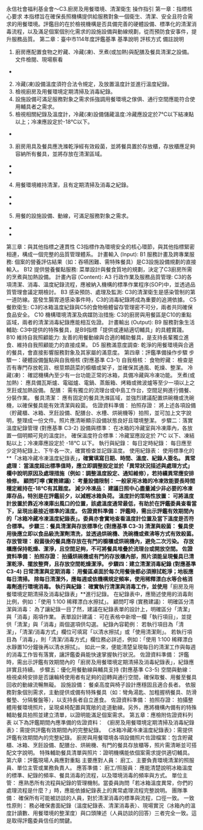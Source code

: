 永信社會福利基金會～C3.廚房及用餐環境、清潔衛生 操作指引
第一章：指標核心要求
本指標旨在確保長照機構提供給服務對象一個衛生、清潔、安全且符合需求的用餐環境。評鑑目的在於檢視機構是否具備完善的硬體設備、標準化的清潔消毒流程，以及滿足個案個別化需求的設施設備與動線規劃，從而預防食安事件，提升服務品質。
第二章：臺中市114年度評鑑基準
基準說明
評核方式
備註說明
1. 廚房應配置食物之貯藏、冷藏(凍)、烹煮(或加熱)與配膳及餐具清潔之設備。
文件檢閱、現場察看
-
2. 冷藏(凍)設備溫度須符合法令規定，及放置溫度計並進行溫度紀錄。
1. 檢視廚房及用餐環境定期清掃及消毒紀錄。
2. 設施設備可滿足服務對象之需求係強調用餐環境之傢俱、通行空間應能符合使用輔具者之需求。
3. 檢視相關紀錄及溫度計，冷藏(凍)設備儲藏溫度:冷藏應設定於7℃以下結凍點以上；冷凍應設定於-18℃以下。
-
3. 廚房用具及餐具應洗滌乾淨經有效殺菌，並將餐具置於存放櫃，存放櫃應足夠容納所有餐具，並將存放在清潔區域。
-
-
4. 用餐環境維持清潔，且有定期清掃及消毒之紀錄。
-
-
5. 用餐的設施設備、動線，可滿足服務對象之需求。
-
-
第三章：與其他指標之連貫性
C3指標作為環境安全的核心環節，與其他指標緊密相連，構成一個完整的品質管理體系。
計畫輸入 (Input):
B1 服務計畫及跨專業服務: 個案的營養評估結果（如：吞嚥困難、需特殊餐具）是C3設施設備規劃的直接輸入。
B12 提供營養餐點服務: 菜單設計與餐食質地的規劃，決定了C3廚房所需的烹煮與加熱設備。
計畫內容 (Content):
A3 行政作業及服務品質管理: C3的各項清潔、消毒、溫度紀錄流程，應被納入機構的標準作業程序(SOP)中，並透過品質管理會議定期檢討。
B3 感染預防、處理及監測: C3的清潔衛生是感染管制的第一道防線。當發生腸胃道感染事件時，C3的消毒紀錄將成為重要的追溯依據。
C5 餐飲衛生: C3的冰箱溫度紀錄與C5的食物檢體留存管理密不可分，兩者共同確保食品安全。
C10 機構環境清潔及病媒防治措施: C3的廚房與用餐區是C10的重點區域，兩者的清潔消毒紀錄應能相互佐證。
計畫輸出 (Output):
B9 服務對象生活輔助: C3中提供的特殊餐具，是B9指標「提供或連結適切輔具」的具體實踐。
B10 維持自我照顧能力: 友善的用餐動線與合適的輔助餐具，是支持長輩獨立進食、維持自我照顧能力的直接成果。
D5 服務滿意度調查: 乾淨的用餐環境與合適的餐具，會直接影響服務對象及其家屬的滿意度。
第四章：評鑑準備操作步驟
步驟一：硬體設備盤點與自我檢核 (對應基準 C3-1)
自我檢核：
食物貯藏： 檢查是否有專門存放乾貨、根莖類蔬菜的櫥櫃或架子，並確保其通風、乾燥、整潔。
冷藏(凍)： 確認機構內至少有一台功能正常的冰箱，具備冷藏與冷凍功能。
烹煮(或加熱)： 應具備瓦斯爐、電磁爐、電鍋、蒸飯箱、烤箱或微波爐等至少一項以上之烹飪或加熱設備。
配膳： 需有獨立的流理台或中島工作台，空間足夠進行備餐、分裝作業。
餐具清潔： 應有固定的餐具洗滌區域，並強烈建議配置烘碗機或洗碗機，以確保餐具能有效清潔與殺菌。
佐證資料準備：
拍照存證： 將上述各項設備（貯藏櫃、冰箱、烹飪設備、配膳台、水槽、烘碗機等）拍照，並可加上文字說明，整理成一份文件。照片應清晰顯示設備狀態良好且環境整潔。
步驟二：落實溫度紀錄管理 (對應基準 C3-2)
設備與標準：
在冰箱的冷藏室與冷凍庫內，各放置一個明顯可見的溫度計。
確保溫度符合標準：冷藏室應設定於 7℃ 以下、凍結點以上；冷凍庫應設定於 -18℃ 以下。
執行與紀錄：
每日定時紀錄： 每日應至少定時紀錄上、下午各一次，確實檢查並記錄溫度。
使用紀錄表： 使用標準化的**「冰箱冷藏冷凍溫度紀錄表」**，確實填寫日期、時間、溫度、紀錄人簽名。
異常處理： 當溫度超出標準值時，應立即調整設定並於「異常狀況描述與處理方式」欄中說明原因及處理措施（例如：調整溫度設定、通知維修），若持續異常應安排檢修。
顧問叮嚀 (實務建議)：
考量設備限制： 一般家用冰箱的冷凍效能要長時間穩定維持在-18℃有其難度。
減少冷凍品： 建議日照中心盡量減少非必要的冷凍庫存品，特別是在評鑑前夕，以減輕冰箱負荷。
溫度計的策略性放置： 可將溫度計放置於靠近冷凍庫出風口的位置，該處溫度通常最低，有助於在評鑑委員查看當下，呈現出最接近標準的溫度。
佐證資料準備：
評鑑時，需出示評鑑有效期間內的「冰箱冷藏冷凍溫度紀錄表」。委員亦會實地查看溫度計位置及當下溫度是否符合標準。
步驟三：餐具清潔與存放標準化 (對應基準 C3-3)
清潔與殺菌： 餐具使用後應立即以食品級洗潔劑清洗，並透過烘碗機、洗碗機或煮沸等方式有效殺菌。
存放管理：
殺菌後的餐具應存放在有門的櫥櫃或烘碗機內，避免二次污染。
存放櫃應保持乾燥、潔淨，且空間足夠，不可將餐具堆疊於流理台或開放空間。
佐證資料準備：
拍照存證： 拍攝烘碗機或有門的存放櫃內部，照片須能呈現餐具已清潔乾淨、擺放整齊，且存放空間乾燥潔淨。
步驟四：建立清潔消毒紀錄 (對應基準 C3-4)
日常清潔與定期消毒：
用餐區桌面於每次用餐後都必須擦拭乾淨；地板應每日清掃。
除每日清潔外，應每週或依機構規定頻率，使用稀釋漂白水等合格消毒劑進行環境消毒。
執行與紀錄：
確實執行清潔與消毒工作，並使用**「廚房及用餐環境定期清掃及消毒紀錄表」**進行記錄。
在紀錄表中，應簡述使用的消毒劑比例，例如：「使用 1:100 稀釋漂白水擦拭」。
顧問叮嚀 (實務建議)：
明確區分清潔與消毒： 為了讓紀錄一目了然，建議在紀錄表單的設計上，明確區分「清潔」與「消毒」兩項作業。
表單設計建議： 可在表格中新增一欄「執行項目」，並提供「清潔」與「消毒」兩個選項供勾選。
紀錄內容範例：
若執行項目為「清潔」，「清潔/消毒方式」欄位可填寫「以清水擦拭」或「使用清潔劑」。
若執行項目為「消毒」，則「清潔/消毒方式」欄位務必詳述，例如：「使用 1:100 稀釋漂白水靜置10分鐘後再以清水擦拭」。
如此一來，便能清楚呈現每日的清潔工作與每週的消毒工作皆有落實，讓評鑑委員能快速掌握執行狀況。
佐證資料準備：
評鑑時，需出示評鑑有效期間內的「廚房及用餐環境定期清掃及消毒紀錄表」，紀錄應詳實且持續。
步驟五：優化用餐動線與輔具支持 (對應基準 C3-5)
空間與動線： 檢視桌椅安排是否讓輪椅使用者有足夠的迴轉與通行空間，確保取餐、用餐至餐具回收的動線流暢無礙。
設施設備：
餐桌高度與椅子設計應穩固且適合長者。
依服務對象個別需求，主動提供或備有特殊餐具（如：彎角湯匙、加粗握柄餐具、防滑餐墊、分隔餐盤等），以支持長者自立進食。
佐證資料準備：
拍照存證： 拍攝整體用餐環境照片，呈現桌椅配置與寬敞的走道動線。另外，應將機構內備有的特殊輔助餐具拍照並建立清單，以證明能滿足個案需求。
第五章：應檢附佐證資料列表
以下為評鑑期間內應準備的佐證資料：
《廚房及用餐環境定期清掃及消毒紀錄表》：需提供評鑑有效期間內的完整紀錄。
《冰箱冷藏冷凍溫度紀錄表》：需提供評鑑有效期間內的完整紀錄。
廚房與用餐環境各項設備照片佐證檔案：包含貯藏櫃、冰箱、烹飪設備、配膳台、烘碗機、有門的餐具存放櫃等，照片需清晰並可搭配文字說明。
特殊輔助餐具清單與照片：證明機構能依個案需求提供適切輔具。
第六章：評鑑現場人員應對重點
主要應對人員： 廚工、主要負責環境清潔的照服員、單位主管或業務負責人。
應答準備：
廚工/照服員： 應能清楚說明冰箱溫度的標準、紀錄的頻率、餐具消毒的流程，以及環境消毒的頻率與方式。
單位主管： 應熟悉所有流程與紀錄的管理機制。當委員詢問「若冰箱溫度異常，你們的處理流程是什麼？」時，應能依據紀錄表上的異常處理流程完整說明。
團隊準備： 確保所有可能被訪談的人員，對於清潔消毒的標準與流程，口徑一致。
一致性原則： 務必確保書面紀錄（溫度紀錄表、清潔消毒表）、現場實況（冰箱內的溫度計讀數、用餐環境的整潔度）與口頭陳述（人員訪談的回答）三者完全一致。這是取得評鑑委員信任的關鍵。